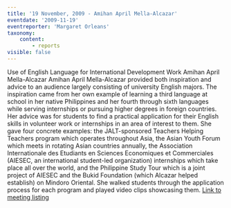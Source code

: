 ```yaml
---
title: '19 November, 2009 - Amihan April Mella-Alcazar'
eventdate: '2009-11-19'
eventreporter: 'Margaret Orleans'
taxonomy:
    content:
        - reports
visible: false
---
```


Use of English Language for International Development Work
Amihan April Mella-Alcazar
Amihan April Mella-Alcazar provided both inspiration and advice to an audience largely consisting of university English majors.  The inspiration came from her own example of learning a third language at school in her native Philippines and her fourth through sixth languages while serving internships or pursuing higher degrees in foreign countries.  Her advice was for students to find a practical application for their English skills in volunteer work or internships in an area of interest to them.  She gave four concrete examples:  the JALT-sponsored Teachers Helping Teachers program which operates throughout Asia, the Asian Youth Forum which meets in rotating Asian countries annually, the Association Internationale des Etudiants en Sciences Economiques et Commerciales (AIESEC, an international student-led organization) internships which take place all over the world, and the Philippine Study Tour which is a joint project of AIESEC and the Bukid Foundation (which Alcazar helped establish) on Mindoro Oriental.  She walked students through the application process for each program and played video clips showcasing them.
<a href="../schedule/2009/november/19">Link to meeting listing</a>
